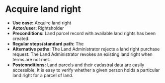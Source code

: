 # Acquire land right



* **Use case:** Acquire land right
* **Actor/user:** Rightsholder
* **Preconditions:** Land parcel record with available land rights has been created.
* **Regular steps/standard path:** The&#x20;
* **Alternative paths:** The Land Administrator rejects a land right purchase request. The Land Administrator revokes an existing land right when terms are not met.
* **Postconditions:** Land parcels and their cadastral data are easily accessible.  It is easy to verify whether a given person holds a particular land right for a parcel of land.
